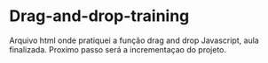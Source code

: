 # Drag-and-drop-training
 Arquivo html onde pratiquei a função drag and drop Javascript, aula finalizada.
 Proximo passo será a incrementaçao do projeto.
 
